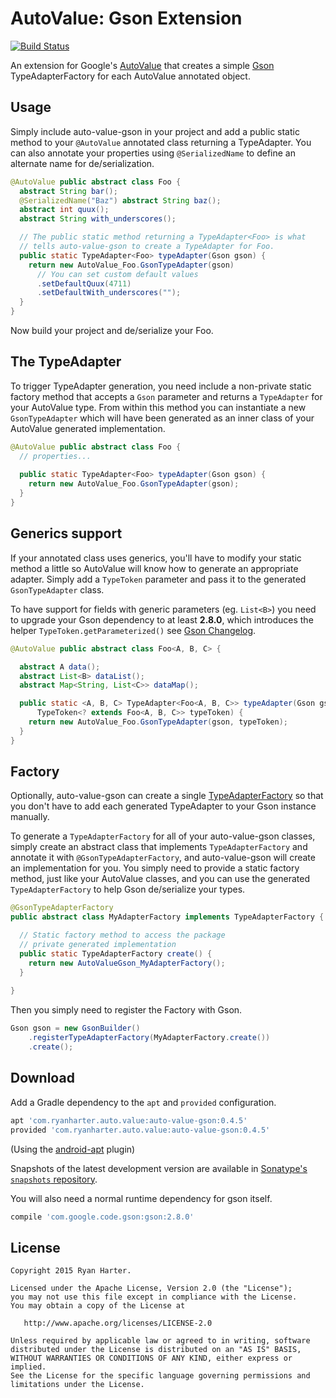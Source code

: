 # AutoValue: Gson Extension

[![Build Status](https://travis-ci.org/rharter/auto-value-gson.svg?branch=master)](https://travis-ci.org/rharter/auto-value-gson)

An extension for Google's [AutoValue](https://github.com/google/auto) that creates a simple [Gson](https://github.com/google/gson) TypeAdapterFactory for each AutoValue annotated object.

## Usage

Simply include auto-value-gson in your project and add a public static method to your `@AutoValue` 
annotated class returning a TypeAdapter.  You can also annotate your properties using 
`@SerializedName` to define an alternate name for de/serialization.

```java
@AutoValue public abstract class Foo {
  abstract String bar();
  @SerializedName("Baz") abstract String baz();
  abstract int quux();
  abstract String with_underscores();

  // The public static method returning a TypeAdapter<Foo> is what
  // tells auto-value-gson to create a TypeAdapter for Foo.
  public static TypeAdapter<Foo> typeAdapter(Gson gson) {
    return new AutoValue_Foo.GsonTypeAdapter(gson)
      // You can set custom default values
      .setDefaultQuux(4711)
      .setDefaultWith_underscores("");
  }
}
```

Now build your project and de/serialize your Foo.

## The TypeAdapter

To trigger TypeAdapter generation, you need include a non-private static factory method that accepts
a `Gson` parameter and returns a `TypeAdapter` for your AutoValue type. From within this method you
can instantiate a new `GsonTypeAdapter` which will have been generated as an inner class of your
AutoValue generated implementation. 

```java
@AutoValue public abstract class Foo {
  // properties...
  
  public static TypeAdapter<Foo> typeAdapter(Gson gson) {
    return new AutoValue_Foo.GsonTypeAdapter(gson);
  }
}
```

## Generics support

If your annotated class uses generics, you'll have to modify your static method a little so
AutoValue will know how to generate an appropriate adapter. Simply add a `TypeToken` parameter
and pass it to the generated `GsonTypeAdapter` class.

To have support for fields with generic parameters (eg. `List<B>`) you need to upgrade your Gson
dependency to at least **2.8.0**, which introduces the helper `TypeToken.getParameterized()`
see [Gson Changelog](https://github.com/google/gson/blob/master/CHANGELOG.md#version-28).

```java
@AutoValue public abstract class Foo<A, B, C> {

  abstract A data();
  abstract List<B> dataList();
  abstract Map<String, List<C>> dataMap();

  public static <A, B, C> TypeAdapter<Foo<A, B, C>> typeAdapter(Gson gson,
      TypeToken<? extends Foo<A, B, C>> typeToken) {
    return new AutoValue_Foo.GsonTypeAdapter(gson, typeToken);
  }
}
```

## Factory

Optionally, auto-value-gson can create a single [TypeAdapterFactory](https://google.github.io/gson/apidocs/com/google/gson/TypeAdapterFactory.html) so
that you don't have to add each generated TypeAdapter to your Gson instance manually.

To generate a `TypeAdapterFactory` for all of your auto-value-gson classes, simply create
an abstract class that implements `TypeAdapterFactory` and annotate it with `@GsonTypeAdapterFactory`,
and auto-value-gson will create an implementation for you.  You simply need to provide a static
factory method, just like your AutoValue classes, and you can use the generated `TypeAdapterFactory`
to help Gson de/serialize your types.

```java
@GsonTypeAdapterFactory
public abstract class MyAdapterFactory implements TypeAdapterFactory {

  // Static factory method to access the package
  // private generated implementation
  public static TypeAdapterFactory create() {
    return new AutoValueGson_MyAdapterFactory();
  }
  
}
```

Then you simply need to register the Factory with Gson.

```java
Gson gson = new GsonBuilder()
    .registerTypeAdapterFactory(MyAdapterFactory.create())
    .create();
```

## Download

Add a Gradle dependency to the `apt` and `provided` configuration.

```groovy
apt 'com.ryanharter.auto.value:auto-value-gson:0.4.5'
provided 'com.ryanharter.auto.value:auto-value-gson:0.4.5'
```

(Using the [android-apt](https://bitbucket.org/hvisser/android-apt) plugin)

Snapshots of the latest development version are available in [Sonatype's `snapshots` repository](https://oss.sonatype.org/content/repositories/snapshots/).

You will also need a normal runtime dependency for gson itself.

```groovy
compile 'com.google.code.gson:gson:2.8.0'
```

## License

```
Copyright 2015 Ryan Harter.

Licensed under the Apache License, Version 2.0 (the "License");
you may not use this file except in compliance with the License.
You may obtain a copy of the License at

   http://www.apache.org/licenses/LICENSE-2.0

Unless required by applicable law or agreed to in writing, software
distributed under the License is distributed on an "AS IS" BASIS,
WITHOUT WARRANTIES OR CONDITIONS OF ANY KIND, either express or implied.
See the License for the specific language governing permissions and
limitations under the License.
```
